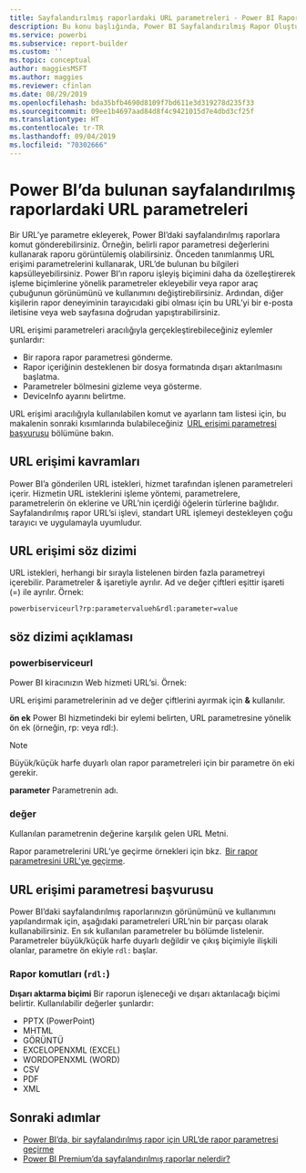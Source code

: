```yaml
---
title: Sayfalandırılmış raporlardaki URL parametreleri - Power BI Rapor Oluşturucusu
description: Bu konu başlığında, Power BI Sayfalandırılmış Rapor Oluşturucusu’nun rapor parametrelerine, ayarlayabileceğiniz özelliklere ve çok daha fazlasına yönelik yaygın kullanımlar açıklanmaktadır.
ms.service: powerbi
ms.subservice: report-builder
ms.custom: ''
ms.topic: conceptual
author: maggiesMSFT
ms.author: maggies
ms.reviewer: cfinlan
ms.date: 08/29/2019
ms.openlocfilehash: bda35bfb4690d8109f7bd611e3d319278d235f33
ms.sourcegitcommit: 09ee1b4697aad84d8f4c9421015d7e4dbd3cf25f
ms.translationtype: HT
ms.contentlocale: tr-TR
ms.lasthandoff: 09/04/2019
ms.locfileid: "70302666"
---
```

# <a name="url-parameters-in-paginated-reports-in-power-bi"></a>Power BI’da bulunan sayfalandırılmış raporlardaki URL parametreleri

Bir URL’ye parametre ekleyerek, Power BI’daki sayfalandırılmış raporlara komut gönderebilirsiniz. Örneğin, belirli rapor parametresi değerlerini kullanarak raporu görüntülemiş olabilirsiniz. Önceden tanımlanmış URL erişimi parametrelerini kullanarak, URL’de bulunan bu bilgileri kapsülleyebilirsiniz. Power BI’ın raporu işleyiş biçimini daha da özelleştirerek işleme biçimlerine yönelik parametreler ekleyebilir veya rapor araç çubuğunun görünümünü ve kullanımını değiştirebilirsiniz. Ardından, diğer kişilerin rapor deneyiminin tarayıcıdaki gibi olması için bu URL’yi bir e-posta iletisine veya web sayfasına doğrudan yapıştırabilirsiniz. 

URL erişimi parametreleri aracılığıyla gerçekleştirebileceğiniz eylemler şunlardır: 

- Bir rapora rapor parametresi gönderme. 
- Rapor içeriğinin desteklenen bir dosya formatında dışarı aktarılmasını başlatma. 
- Parametreler bölmesini gizleme veya gösterme. 
- DeviceInfo ayarını belirtme. 

URL erişimi aracılığıyla kullanılabilen komut ve ayarların tam listesi için, bu makalenin sonraki kısımlarında bulabileceğiniz  [URL erişimi parametresi başvurusu](#url-access-parameter-reference) bölümüne bakın. 

## <a name="url-access-concepts"></a>URL erişimi kavramları 

Power BI’a gönderilen URL istekleri, hizmet tarafından işlenen parametreleri içerir. Hizmetin URL isteklerini işleme yöntemi, parametrelere, parametrelerin ön eklerine ve URL’nin içerdiği öğelerin türlerine bağlıdır. Sayfalandırılmış rapor URL’si işlevi, standart URL işlemeyi destekleyen çoğu tarayıcı ve uygulamayla uyumludur. 

## <a name="url-access-syntax"></a>URL erişimi söz dizimi 

URL istekleri, herhangi bir sırayla listelenen birden fazla parametreyi içerebilir. Parametreler & işaretiyle ayrılır. Ad ve değer çiftleri eşittir işareti (=) ile ayrılır. Örnek:

```
powerbiserviceurl?rp:parametervalueh&rdl:parameter=value  
```

## <a name="syntax-description"></a>söz dizimi açıklaması 

### <a name="powerbiserviceurl"></a>powerbiserviceurl 

Power BI kiracınızın Web hizmeti URL’si. Örnek: 

URL erişimi parametrelerinin ad ve değer çiftlerini ayırmak için **&** kullanılır.

**ön ek** Power BI hizmetindeki bir eylemi belirten, URL parametresine yönelik ön ek (örneğin, rp: veya rdl:). 

> [!NOTE]
> Büyük/küçük harfe duyarlı olan rapor parametreleri için bir parametre ön eki gerekir. 

**parameter** Parametrenin adı. 

### <a name="value"></a>değer 

Kullanılan parametrenin değerine karşılık gelen URL Metni. 

Rapor parametrelerini URL’ye geçirme örnekleri için bkz.  [Bir rapor parametresini URL’ye geçirme](report-builder-url-pass-parameters.md).

## <a name="url-access-parameter-reference"></a>URL erişimi parametresi başvurusu

Power BI’daki sayfalandırılmış raporlarınızın görünümünü ve kullanımını yapılandırmak için, aşağıdaki parametreleri URL’nin bir parçası olarak kullanabilirsiniz. En sık kullanılan parametreler bu bölümde listelenir. Parametreler büyük/küçük harfe duyarlı değildir ve çıkış biçimiyle ilişkili olanlar, parametre ön ekiyle `rdl:` başlar.  

### <a name="report-commands-rdl"></a>Rapor komutları (`rdl:`) 

**Dışarı aktarma biçimi** Bir raporun işleneceği ve dışarı aktarılacağı biçimi belirtir. Kullanılabilir değerler şunlardır: 
- PPTX (PowerPoint)
- MHTML 
- GÖRÜNTÜ 
- EXCELOPENXML (EXCEL) 
- WORDOPENXML (WORD) 
- CSV 
- PDF 
- XML 

## <a name="next-steps"></a>Sonraki adımlar

- [Power BI’da, bir sayfalandırılmış rapor için URL’de rapor parametresi geçirme](report-builder-url-pass-parameters.md)
- [Power BI Premium’da sayfalandırılmış raporlar nelerdir?](paginated-reports-report-builder-power-bi.md)
